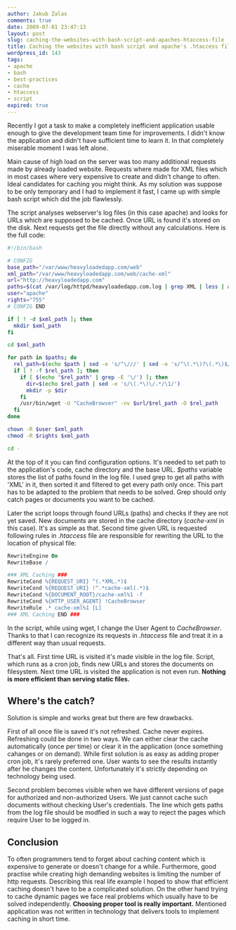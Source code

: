 ```yaml
---
author: Jakub Zalas
comments: true
date: 2009-07-01 23:47:13
layout: post
slug: caching-the-websites-with-bash-script-and-apaches-htaccess-file
title: Caching the websites with bash script and apache's .htaccess file
wordpress_id: 143
tags:
- apache
- bash
- best-practices
- cache
- htaccess
- script
expired: true
---
```


Recently I got a task to make a completely inefficient application usable enough to give the development team time for improvements. I didn't know the application and didn't have sufficient time to learn it. In that completely miserable moment I was left alone.

Main cause of high load on the server was too many additional requests made by already loaded website.  Requests where made for XML files which in most cases where very expensive to create and didn't change to often. Ideal candidates for caching you might think. As my solution was suppose to be only temporary and I had to implement it fast, I came up with simple bash script which did the job flawlessly.

The script analyses webserver's log files (in this case apache) and looks for URLs which are supposed to be cached. Once URL is found it's stored on the disk. Next requests get the file directly without any calculations. Here is the full code:

    
```bash
#!/bin/bash

# CONFIG
base_path="/var/www/heavyloadedapp.com/web"
xml_path="/var/www/heavyloadedapp.com/web/cache-xml"
url="http://heavyloadedapp.com"
paths=$(cat /var/log/httpd/heavyloadedapp.com.log | grep XML | less | awk '{print $7}' | sort | uniq)
user="apache"
rights="755"
# CONFIG END

if [ ! -d $xml_path ]; then
  mkdir $xml_path
fi

cd $xml_path

for path in $paths; do
  rel_path=$(echo $path | sed -e 's/^\///' | sed -e 's/^\(.*\)?\(.*\)$/\1/')
  if [ ! -f $rel_path ]; then
    if [ $(echo "$rel_path" | grep -E '\/') ]; then
      dir=$(echo $rel_path | sed -e 's/\(.*\)\/.*/\1/')
      mkdir -p $dir
    fi
    /usr/bin/wget -U "CacheBrowser" -nv $url/$rel_path -O $rel_path
  fi
done

chown -R $user $xml_path
chmod -R $rights $xml_path

cd -
```


At the top of it you can find configuration options. It's needed to set path to the application's code, cache directory and the base URL. _$paths_ variable stores the list of paths found in the log file. I used grep to get all paths with 'XML' in it, then sorted it and filtered to get every path only once. This part has to be adapted to the problem that needs to be solved. Grep should only catch pages or documents you want to be cached.

Later the script loops through found URLs (paths) and checks if they are not yet saved. New documents are stored in the cache directory (*cache-xml* in this case). It's as simple as that. Second time given URL is requested following rules in _.htaccess_ file are responsible for rewriting the URL to the location of physical file:

```apache
RewriteEngine On
RewriteBase /

### XML Caching ###
RewriteCond %{REQUEST_URI} ^(.*XML.*)$
RewriteCond %{REQUEST_URI} !^.*cache-xml(.*)$
RewriteCond %{DOCUMENT_ROOT}/cache-xml%1 -f
RewriteCond %{HTTP_USER_AGENT} !CacheBrowser
RewriteRule .* cache-xml%1 [L]
### XML Caching END ###
```


In the script, while using wget, I change the User Agent to _CacheBrowser_. Thanks to that I can recognize its requests in _.htaccess_ file and treat it in a different way than usual requests.

That's all. First time URL is visited it's made visible in the log file. Script, which runs as a cron job, finds new URLs and stores the documents on filesystem. Next time URL is visited the application is not even run. **Nothing is more efficient than serving static files.**


## Where's the catch?


Solution is simple and works great but there are few drawbacks.

First of all once file is saved it's not refreshed. Cache never expires. Refreshing could be done in two ways. We can either clear the cache automatically (once per time) or clear it in the application (once something cahanges or on demand). While first solution is as easy as adding proper cron job, it's rarely preferred one. User wants to see the results instantly after he changes the content. Unfortunately it's strictly depending on technology being used.

Second problem becomes visible when we have different versions of page for authorized and non-authorized Users. We just cannot cache such documents without checking User's credentials. The line which gets paths from the log file should be modfied in such a way to reject the pages which require User to be logged in.


## Conclusion


To often programmers tend to forget about caching content which is expensive to generate or doesn't change for a while. Furthermore, good practise while creating high demanding websites is limiting the number of http requests. Describing this real life example I hoped to show that efficient caching doesn't have to be a complicated solution. On the other hand trying to cache dynamic pages we face real problems which usually have to be solved independently. **Choosing proper tool is really important.** Mentioned application was not written in technology that delivers tools to implement caching in short time.
